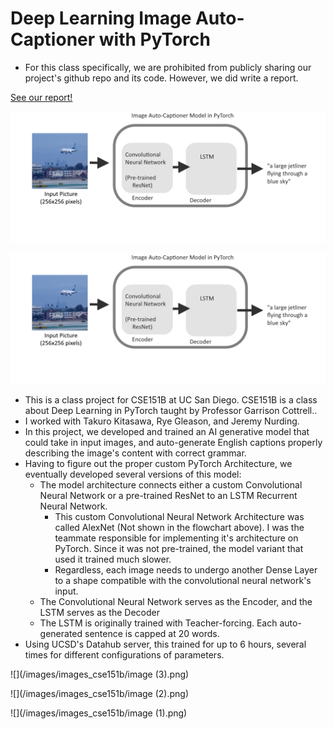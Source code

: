 # Deep Learning Image Auto-Captioner with PyTorch

* For this class specifically, we are prohibited from publicly sharing our project's github repo and its code. However, we did write a report.

[See our report!](/images/images_cse151b/cse151b_report.pdf)

![](/images/images_cse151b/image_autocaptioner.png)

![](/images/images_cse151b/image_autocaptioner.png)


* This is a class project for CSE151B at UC San Diego. CSE151B is a class about Deep Learning in PyTorch taught by Professor Garrison Cottrell..
*  I worked with Takuro Kitasawa, Rye Gleason, and Jeremy Nurding.
* In this project, we developed and trained an AI generative model that could take in input images, and auto-generate English captions properly describing the image's content with correct grammar.
* Having to figure out the proper custom PyTorch Architecture, we eventually developed several versions of this model:
    * The model architecture connects either a custom Convolutional Neural Network or a pre-trained ResNet to an LSTM Recurrent Neural Network.
         * This custom Convolutional Neural Network Architecture was called AlexNet (Not shown in the flowchart above). I was the teammate responsible for implementing it's architecture on PyTorch. Since it was not pre-trained, the model variant that used it trained much slower.
         * Regardless, each image needs to undergo another Dense Layer to a shape compatible with the convolutional neural network's input.
    * The Convolutional Neural Network serves as the Encoder, and the LSTM serves as the Decoder
    * The LSTM is originally trained with Teacher-forcing. Each auto-generated sentence is capped at 20 words.
* Using UCSD's Datahub server, this trained for up to 6 hours, several times for different configurations of parameters.


![](/images/images_cse151b/image (3).png)

![](/images/images_cse151b/image (2).png)

![](/images/images_cse151b/image (1).png)



